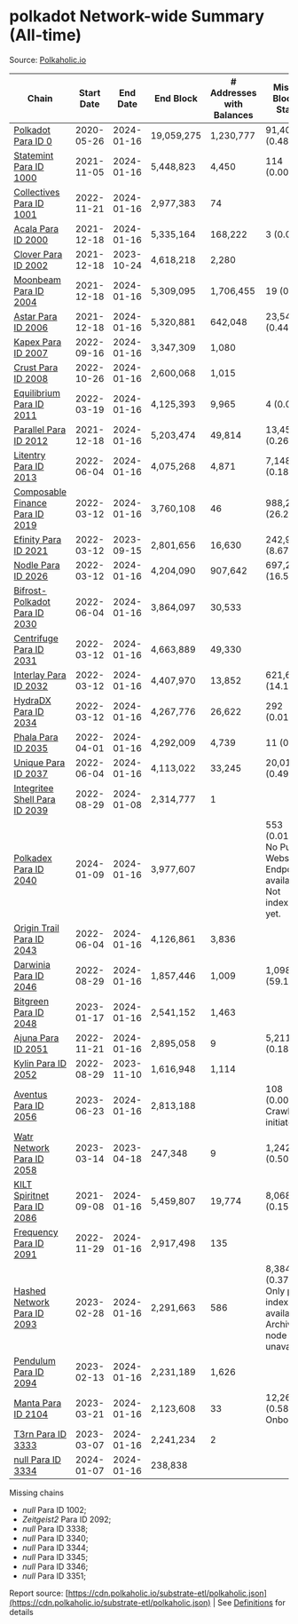 # polkadot Network-wide Summary (All-time)

Source: [Polkaholic.io](https://polkaholic.io)


| Chain            | Start Date | End Date | End Block | # Addresses with Balances | Missing Blocks / Status |
| ---------------- | ---------- | ---------| --------- | ------------------------- | ----------------------- |
| [Polkadot Para ID 0](/polkadot/0-polkadot) | 2020-05-26 | 2024-01-16 | 19,059,275 |  1,230,777 | 91,409 (0.48%)  |
| [Statemint Para ID 1000](/polkadot/1000-statemint) | 2021-11-05 | 2024-01-16 | 5,448,823 |  4,450 | 114 (0.00%)  |
| [Collectives Para ID 1001](/polkadot/1001-collectives) | 2022-11-21 | 2024-01-16 | 2,977,383 |  74 |    |
| [Acala Para ID 2000](/polkadot/2000-acala) | 2021-12-18 | 2024-01-16 | 5,335,164 |  168,222 | 3 (0.00%)  |
| [Clover Para ID 2002](/polkadot/2002-clover) | 2021-12-18 | 2023-10-24 | 4,618,218 |  2,280 |    |
| [Moonbeam Para ID 2004](/polkadot/2004-moonbeam) | 2021-12-18 | 2024-01-16 | 5,309,095 |  1,706,455 | 19 (0.00%)  |
| [Astar Para ID 2006](/polkadot/2006-astar) | 2021-12-18 | 2024-01-16 | 5,320,881 |  642,048 | 23,540 (0.44%)  |
| [Kapex Para ID 2007](/polkadot/2007-kapex) | 2022-09-16 | 2024-01-16 | 3,347,309 |  1,080 |    |
| [Crust Para ID 2008](/polkadot/2008-crust) | 2022-10-26 | 2024-01-16 | 2,600,068 |  1,015 |    |
| [Equilibrium Para ID 2011](/polkadot/2011-equilibrium) | 2022-03-19 | 2024-01-16 | 4,125,393 |  9,965 | 4 (0.00%)  |
| [Parallel Para ID 2012](/polkadot/2012-parallel) | 2021-12-18 | 2024-01-16 | 5,203,474 |  49,814 | 13,453 (0.26%)  |
| [Litentry Para ID 2013](/polkadot/2013-litentry) | 2022-06-04 | 2024-01-16 | 4,075,268 |  4,871 | 7,148 (0.18%)  |
| [Composable Finance Para ID 2019](/polkadot/2019-composable) | 2022-03-12 | 2024-01-16 | 3,760,108 |  46 | 988,228 (26.28%)  |
| [Efinity Para ID 2021](/polkadot/2021-efinity) | 2022-03-12 | 2023-09-15 | 2,801,656 |  16,630 | 242,949 (8.67%)  |
| [Nodle Para ID 2026](/polkadot/2026-nodle) | 2022-03-12 | 2024-01-16 | 4,204,090 |  907,642 | 697,249 (16.59%)  |
| [Bifrost-Polkadot Para ID 2030](/polkadot/2030-bifrost-dot) | 2022-06-04 | 2024-01-16 | 3,864,097 |  30,533 |    |
| [Centrifuge Para ID 2031](/polkadot/2031-centrifuge) | 2022-03-12 | 2024-01-16 | 4,663,889 |  49,330 |    |
| [Interlay Para ID 2032](/polkadot/2032-interlay) | 2022-03-12 | 2024-01-16 | 4,407,970 |  13,852 | 621,626 (14.10%)  |
| [HydraDX Para ID 2034](/polkadot/2034-hydradx) | 2022-03-12 | 2024-01-16 | 4,267,776 |  26,622 | 292 (0.01%)  |
| [Phala Para ID 2035](/polkadot/2035-phala) | 2022-04-01 | 2024-01-16 | 4,292,009 |  4,739 | 11 (0.00%)  |
| [Unique Para ID 2037](/polkadot/2037-unique) | 2022-06-04 | 2024-01-16 | 4,113,022 |  33,245 | 20,019 (0.49%)  |
| [Integritee Shell Para ID 2039](/polkadot/2039-integritee-shell) | 2022-08-29 | 2024-01-08 | 2,314,777 |  1 |    |
| [Polkadex Para ID 2040](/polkadot/2040-polkadex) | 2024-01-09 | 2024-01-16 | 3,977,607 |   | 553 (0.01%) No Public Websocket Endpoint available: Not indexing yet. |
| [Origin Trail Para ID 2043](/polkadot/2043-origintrail) | 2022-06-04 | 2024-01-16 | 4,126,861 |  3,836 |    |
| [Darwinia Para ID 2046](/polkadot/2046-darwinia) | 2022-08-29 | 2024-01-16 | 1,857,446 |  1,009 | 1,098,047 (59.12%)  |
| [Bitgreen Para ID 2048](/polkadot/2048-bitgreen) | 2023-01-17 | 2024-01-16 | 2,541,152 |  1,463 |    |
| [Ajuna Para ID 2051](/polkadot/2051-ajuna) | 2022-11-21 | 2024-01-16 | 2,895,058 |  9 | 5,211 (0.18%)  |
| [Kylin Para ID 2052](/polkadot/2052-kylin) | 2022-08-29 | 2023-11-10 | 1,616,948 |  1,114 |    |
| [Aventus Para ID 2056](/polkadot/2056-aventus) | 2023-06-23 | 2024-01-16 | 2,813,188 |   | 108 (0.00%) Crawling initiated |
| [Watr Network Para ID 2058](/polkadot/2058-watr) | 2023-03-14 | 2023-04-18 | 247,348 |  9 | 1,242 (0.50%)  |
| [KILT Spiritnet Para ID 2086](/polkadot/2086-kilt) | 2021-09-08 | 2024-01-16 | 5,459,807 |  19,774 | 8,068 (0.15%)  |
| [Frequency Para ID 2091](/polkadot/2091-frequency) | 2022-11-29 | 2024-01-16 | 2,917,498 |  135 |    |
| [Hashed Network Para ID 2093](/polkadot/2093-hashed) | 2023-02-28 | 2024-01-16 | 2,291,663 |  586 | 8,384 (0.37%) Only partial index available: Archive node unavailable |
| [Pendulum Para ID 2094](/polkadot/2094-pendulum) | 2023-02-13 | 2024-01-16 | 2,231,189 |  1,626 |    |
| [Manta Para ID 2104](/polkadot/2104-manta) | 2023-03-21 | 2024-01-16 | 2,123,608 |  33 | 12,262 (0.58%) Onboarding |
| [T3rn Para ID 3333](/polkadot/3333-t3rn) | 2023-03-07 | 2024-01-16 | 2,241,234 |  2 |    |
| [null Para ID 3334](/polkadot/3334-polkadot-onboarding-3334) | 2024-01-07 | 2024-01-16 | 238,838 |   |    |

Missing chains


* *null* Para ID 1002; 
* *Zeitgeist2* Para ID 2092; 
* *null* Para ID 3338; 
* *null* Para ID 3340; 
* *null* Para ID 3344; 
* *null* Para ID 3345; 
* *null* Para ID 3346; 
* *null* Para ID 3351; 

Report source: [https://cdn.polkaholic.io/substrate-etl/polkaholic.json](https://cdn.polkaholic.io/substrate-etl/polkaholic.json) | See [Definitions](/DEFINITIONS.md) for details
